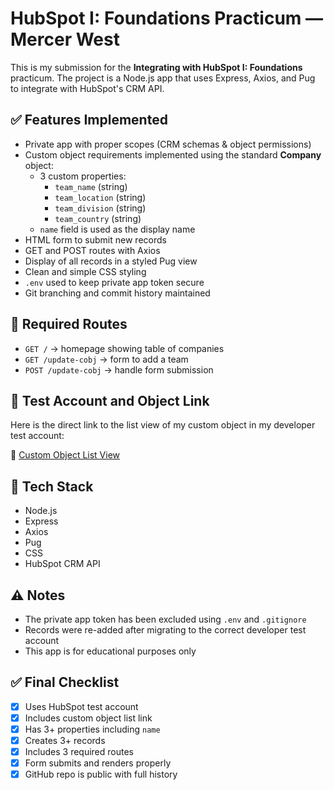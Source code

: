 # HubSpot I: Foundations Practicum — Mercer West

This is my submission for the **Integrating with HubSpot I: Foundations** practicum. The project is a Node.js app that uses Express, Axios, and Pug to integrate with HubSpot's CRM API.

## ✅ Features Implemented

- Private app with proper scopes (CRM schemas & object permissions)
- Custom object requirements implemented using the standard **Company** object:
  - 3 custom properties:
    - `team_name` (string)
    - `team_location` (string)
    - `team_division` (string)
    - `team_country` (string)
  - `name` field is used as the display name
- HTML form to submit new records
- GET and POST routes with Axios
- Display of all records in a styled Pug view
- Clean and simple CSS styling
- `.env` used to keep private app token secure
- Git branching and commit history maintained

## 🧭 Required Routes

- `GET /` → homepage showing table of companies
- `GET /update-cobj` → form to add a team
- `POST /update-cobj` → handle form submission

## 🧪 Test Account and Object Link

Here is the direct link to the list view of my custom object in my developer test account:

🔗 [Custom Object List View](https://app.hubspot.com/contacts/46153275/objects/0-2/views/47192180/list)

## 🚀 Tech Stack

- Node.js
- Express
- Axios
- Pug
- CSS
- HubSpot CRM API

## ⚠️ Notes

- The private app token has been excluded using `.env` and `.gitignore`
- Records were re-added after migrating to the correct developer test account
- This app is for educational purposes only

## ✅ Final Checklist

- [x] Uses HubSpot test account
- [x] Includes custom object list link
- [x] Has 3+ properties including `name`
- [x] Creates 3+ records
- [x] Includes 3 required routes
- [x] Form submits and renders properly
- [x] GitHub repo is public with full history
